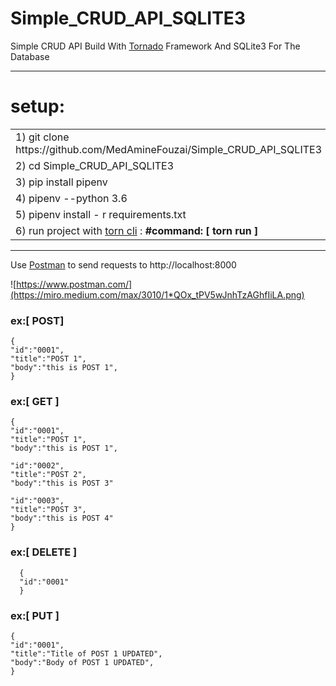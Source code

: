 # Simple_CRUD_API_SQLITE3

Simple CRUD API  Build With [Tornado](https://www.tornadoweb.org/en/stable/)  Framework And SQLite3  For The Database

-----------------------------

# setup:

<table>
<tr>
<td> 1)  git clone https://github.com/MedAmineFouzai/Simple_CRUD_API_SQLITE3 </td>
</tr>
<tr>
<td> 2) cd Simple_CRUD_API_SQLITE3</td>
</tr>
<tr>
<td> 3) pip install pipenv</td>
</tr>
</tr>
<td> 4) pipenv --python 3.6</td>
</tr>
<tr>
<td> 5) pipenv install - r requirements.txt</td>
</tr>
<tr>
  <td>
    6) run project with <a href="https://pypi.org/project/torn/">torn cli</a> : <b>#command: [ torn run ] </b>  </td>
 </tr>
</table>
<hr>

 Use [Postman](https://www.postman.com/) to send requests to http://localhost:8000

![https://www.postman.com/](https://miro.medium.com/max/3010/1*QOx_tPV5wJnhTzAGhfIiLA.png)




### ex:[ POST]

    {
    "id":"0001",
    "title":"POST 1",
    "body":"this is POST 1",
    }
    
### ex:[ GET ]
  
    {
    "id":"0001",
    "title":"POST 1",
    "body":"this is POST 1",
    
    "id":"0002",
    "title":"POST 2",
    "body":"this is POST 3"
    
    "id":"0003",
    "title":"POST 3",
    "body":"this is POST 4"
    }
   
 ### ex:[ DELETE ]
    
      {
      "id":"0001"
      }
 
 ### ex:[ PUT ]
    
    {
    "id":"0001",
    "title":"Title of POST 1 UPDATED",
    "body":"Body of POST 1 UPDATED",
    }
  
  
